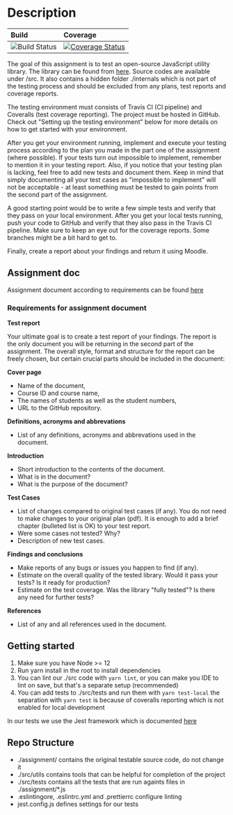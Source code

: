 
# Description

| Build | Coverage|
|:------|:--------|
|![Build Status](https://travis-ci.com/TNieminen/ohjelmistojen-testaus.svg?branch=master)|[![Coverage Status](https://coveralls.io/repos/github/TNieminen/ohjelmistojen-testaus/badge.svg?branch=master)](https://coveralls.io/github/TNieminen/ohjelmistojen-testaus?branch=master)|


The goal of this assignment is to test an open-source JavaScript utility library. The library can be found from [here](https://github.com/tgcslearningtech/COMP.SE.200-2020-assignment). Source codes are available under /src. It also contains a hidden folder ./internals which is not part of the testing process and should be excluded from any plans, test reports and coverage reports.

The testing environment must consists of Travis CI (CI pipeline) and Coveralls (test coverage reporting). The project must be hosted in GitHub. Check out "Setting up the testing environment" below for more details on how to get started with your environment.

After you get your environment running, implement and execute your testing process according to the plan you made in the part one of the assignment (where possible). If your tests turn out impossible to implement, remember to mention it in your testing report. Also, if you notice that your testing plan is lacking, feel free to add new tests and document them. Keep in mind that simply documenting all your test cases as "impossible to implement" will not be acceptable - at least something must be tested to gain points from the second part of the assignment.

A good starting point would be to write a few simple tests and verify that they pass on your local environment. After you get your local tests running, push your code to GitHub and verify that they also pass in the Travis CI pipeline. Make sure to keep an eye out for the coverage reports. Some branches might be a bit hard to get to.

Finally, create a report about your findings and return it using Moodle.


## Assignment doc

Assignment document according to requirements can be found [here](https://docs.google.com/document/d/17Nl4-Gc0_ddfP3dRvmOnMKTZkGDFTHwtupRXtCvq-BM/edit?usp=sharing)

### Requirements for assignment document


**Test report**

Your ultimate goal is to create a test report of your findings. The report is the only document you will be returning in the second part of the assignment. The overall style, format and structure for the report can be freely chosen, but certain crucial parts should be included in the document:

**Cover page**

- Name of the document,
- Course ID and course name,
- The names of students as well as the student numbers,
- URL to the GitHub repository.

**Definitions, acronyms and abbrevations**

- List of any definitions, acronyms and abbrevations used in the document.

**Introduction**

- Short introduction to the contents of the document. 
- What is in the document?
- What is the purpose of the document?

**Test Cases**

- List of changes compared to original test cases (if any). You do not need to make changes to your original plan (pdf). It is enough to add a brief chapter (bulleted list is OK) to your test report.
- Were some cases not tested? Why?
- Description of new test cases.

**Findings and conclusions**

- Make reports of any bugs or issues you happen to find (if any).
- Estimate on the overall quality of the tested library. Would it pass your tests? Is it ready for production?
- Estimate on the test coverage. Was the library "fully tested"? Is there any need for further tests?

**References**

- List of any and all references used in the document.


## Getting started

1. Make sure you have Node >= 12
2. Run yarn install in the root to install dependencies
3. You can lint our ./src code with `yarn lint`, or you can make you IDE to lint on save, but that's a separate setup (recommended)
4. You can add tests to ./src/tests and run them with `yarn test-local` the separation with `yarn test` is because of coveralls reporting which is not enabled for local development

In our tests we use the Jest framework which is documented [here](https://jestjs.io/docs/en/getting-started)

## Repo Structure

- ./assignment/ contains the original testable source code, do not change it
- ./src/utils contains tools that can be helpful for completion of the project
- ./src/tests contains all the tests that are run againts files in ./assignment/*.js
- .eslintingore, .eslintrc.yml and .prettierrc configure linting
- jest.config.js defines settings for our tests